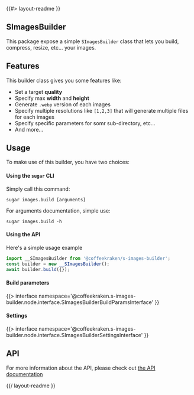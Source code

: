 <!--
/**
 * @name            README
 * @namespace       doc
 * @type            Markdown
 * @platform        md
 * @status          stable
 * @menu            Documentation           /doc/readme
 *
 * @see         https://www.npmjs.com/package/favicons
 * @since           2.0.0
 * @author    Olivier Bossel <olivier.bossel@gmail.com> (https://coffeekraken.io)
 */
-->

{{#> layout-readme }}

## SImagesBuilder

This package expose a simple `SImagesBuilder` class that lets you build, compress, resize, etc... your images.

## Features

This builder class gives you some features like:

-   Set a target **quality**
-   Specify max **width** and **height**
-   Generate `.webp` version of each images
-   Specify multiple resolutions like `[1,2,3]` that will generate multiple files for each images
-   Specify specific parameters for somr sub-directory, etc...
-   And more...

## Usage

To make use of this builder, you have two choices:

#### Using the `sugar` CLI

Simply call this command:

```shell
sugar images.build [arguments]
```

For arguments documentation, simple use:

```shell
sugar images.build -h
```

#### Using the API

Here's a simple usage example

```js
import __SImagesBuilder from '@coffeekraken/s-images-builder';
const builder = new __SImagesBuilder();
await builder.build({});
```

#### Build parameters

{{> interface namespace='@coffeekraken.s-images-builder.node.interface.SImagesBuilderBuildParamsInterface' }}

#### Settings

{{> interface namespace='@coffeekraken.s-images-builder.node.interface.SImagesBuilderSettingsInterface' }}

## API

For more information about the API, please check out [the API documentation](/api/@coffeekraken.s-images-builder.node.SImagesBuilder)

{{/ layout-readme }}
